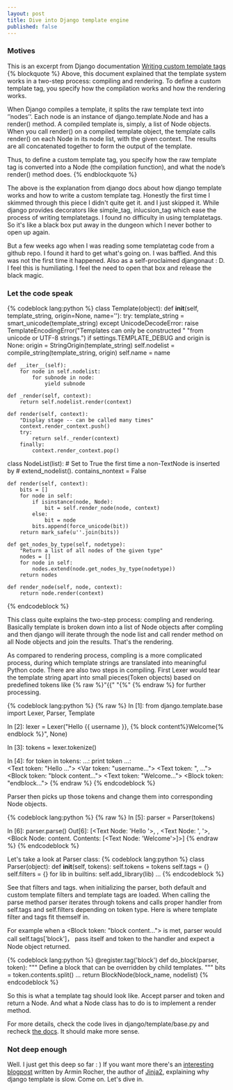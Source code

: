 ```yaml
---
layout: post
title: Dive into Django template engine
published: false
---
```

### Motives
This is an excerpt from Django documentation [Writing custom template tags](https://docs.djangoproject.com/en/dev/howto/custom-template-tags/#writing-custom-template-tags)
{% blockquote %}
Above, this document explained that the template system works in a two-step process: compiling and rendering. To define a custom template tag, you specify how the compilation works and how the rendering works.

When Django compiles a template, it splits the raw template text into ‘’nodes’‘. Each node is an instance of django.template.Node and has a render() method. A compiled template is, simply, a list of Node objects. When you call render() on a compiled template object, the template calls render() on each Node in its node list, with the given context. The results are all concatenated together to form the output of the template.

Thus, to define a custom template tag, you specify how the raw template tag is converted into a Node (the compilation function), and what the node’s render() method does.
{% endblockquote %}

The above is the explanation from django docs about how django template works and how to write a custom template tag. Honestly the first time I skimmed through this piece I didn't quite get it. and I just skipped it. While django provides decorators like simple_tag, inlucsion_tag which ease the process of writing templatetags. I found no difficulty in using templatetags. So it's like a black box put away in the dungeon which I never bother to open up again.

But a few weeks ago when I was reading some templatetag code from a github repo. I found it hard to get what's going on. I was baffled. And this was not the first time it happened. Also as a self-proclaimed djangonaut : D. I feel this is humiliating. I feel the need to open that box and release the black magic.

### Let the code speak
{% codeblock lang:python %}
class Template(object):
    def __init__(self, template_string, origin=None,
                 name='<Unknown Template>'):
        try:
            template_string = smart_unicode(template_string)
        except UnicodeDecodeError:
            raise TemplateEncodingError("Templates can only be constructed "
                                        "from unicode or UTF-8 strings.")
        if settings.TEMPLATE_DEBUG and origin is None:
            origin = StringOrigin(template_string)
        self.nodelist = compile_string(template_string, origin)
        self.name = name

    def __iter__(self):
        for node in self.nodelist:
            for subnode in node:
                yield subnode

    def _render(self, context):
        return self.nodelist.render(context)

    def render(self, context):
        "Display stage -- can be called many times"
        context.render_context.push()
        try:
            return self._render(context)
        finally:
            context.render_context.pop()

class NodeList(list):
    # Set to True the first time a non-TextNode is inserted by
    # extend_nodelist().
    contains_nontext = False

    def render(self, context):
        bits = []
        for node in self:
            if isinstance(node, Node):
                bit = self.render_node(node, context)
            else:
                bit = node
            bits.append(force_unicode(bit))
        return mark_safe(u''.join(bits))

    def get_nodes_by_type(self, nodetype):
        "Return a list of all nodes of the given type"
        nodes = []
        for node in self:
            nodes.extend(node.get_nodes_by_type(nodetype))
        return nodes

    def render_node(self, node, context):
        return node.render(context)
{% endcodeblock %}

This class quite explains the two-step process: compling and rendering. Basically template is broken down into a list of Node objects after compling and then django will iterate through the node list and call render method on all Node objects and join the results. That's the rendering.

As compared to rendering process, compling is a more complicated process, during which template strings are translated into meaningful Python code. There are also two steps in compiling. First Lexer would tear the template string apart into small pieces(Token objects) based on predefined tokens like
{% raw %}"{{" "{%"
{% endraw %} for further processing.

{% codeblock lang:python %}
{% raw %}
In [1]: from django.template.base import Lexer, Parser, Template

In [2]: lexer = Lexer("Hello {{ username }}, {% block content%}Welcome{% endblock %}", None)

In [3]: tokens = lexer.tokenize()

In [4]: for token in tokens:
   ...:     print token
   ...:     
<Text token: "Hello ...">
<Var token: "username...">
<Text token: ", ...">
<Block token: "block content...">
<Text token: "Welcome...">
<Block token: "endblock...">
{% endraw %}
{% endcodeblock %}

Parser then picks up those tokens and change them into corresponding Node objects.

{% codeblock lang:python %}
{% raw %}
In [5]: parser = Parser(tokens)

In [6]: parser.parse()
Out[6]: 
[<Text Node: 'Hello '>,
 <Variable Node: username>,
 <Text Node: ', '>,
 <Block Node: content. Contents: [<Text Node: 'Welcome'>]>]
{% endraw %}
{% endcodeblock %}

Let's take a look at Parser class:
{% codeblock lang:python %}
class Parser(object):
    def __init__(self, tokens):
        self.tokens = tokens
        self.tags = {}
        self.filters = {}
        for lib in builtins:
            self.add_library(lib)
    ...
{% endcodeblock %}

See that filters and tags. when initializing the parser, both default and custom template filters and template tags are loaded.
When calling the parse method parser iterates through tokens and calls proper handler from self.tags and self.filters depending on token type. Here is where template filter and tags fit themself in.

For example when a <Block token: "block content..."> is met, parser would call self.tags['block']， pass itself and token to the handler and expect a Node object returned.

{% codeblock lang:python %}
@register.tag('block')
def do_block(parser, token):
    """
    Define a block that can be overridden by child templates.
    """
    bits = token.contents.split()
    ...
    return BlockNode(block_name, nodelist)
{% endcodeblock %}

So this is what a template tag should look like. Accept parser and token and return a Node. And what a Node class has to do is to implement a render method.

For more details, check the code lives in django/template/base.py and 
recheck [the docs](https://docs.djangoproject.com/en/dev/howto/custom-template-tags/#writing-custom-template-tags). It should make more sense.

### Not deep enough

Well. I just get this deep so far : ) If you want more there's an [interesting blogpost](http://www.pocoo.org/~blackbird/django-templates-blogpost.html) written by Armin Rocher, the author of [Jinja2](https://github.com/mitsuhiko/jinja2), explaining why django template is slow. Come on. Let's dive in.
